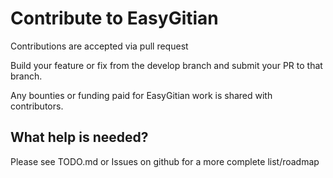 # Contribute to EasyGitian

Contributions are accepted via pull request

Build your feature or fix from the develop branch and 
submit your PR to that branch. 

Any bounties or funding paid for EasyGitian work is shared
with contributors. 

## What help is needed?

Please see TODO.md or Issues on github 
for a more complete list/roadmap



